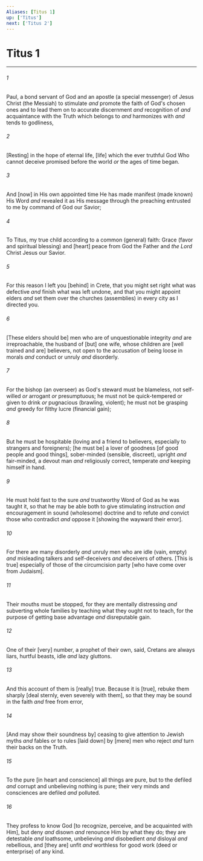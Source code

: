 ```yaml
---
Aliases: [Titus 1]
up: ['Titus']
next: ['Titus 2']
---
```

# Titus 1

***














###### 1 






Paul, a bond servant of God and an apostle (a special messenger) of Jesus Christ (the Messiah) to stimulate _and_ promote the faith of God's chosen ones and to lead them on to accurate discernment _and_ recognition of _and_ acquaintance with the Truth which belongs to _and_ harmonizes with _and_ tends to godliness, 













###### 2 






[Resting] in the hope of eternal life, [life] which the ever truthful God Who cannot deceive promised before the world _or_ the ages of time began. 













###### 3 






And [now] in His own appointed time He has made manifest (made known) His Word _and_ revealed it as His message through the preaching entrusted to me by command of God our Savior; 













###### 4 






To Titus, my true child according to a common (general) faith: Grace (favor and spiritual blessing) and [heart] peace from God the Father and _the Lord_ Christ Jesus our Savior. 













###### 5 






For this reason I left you [behind] in Crete, that you might set right what was defective _and_ finish what was left undone, and that you might appoint elders _and_ set them over the churches (assemblies) in every city as I directed you. 













###### 6 






[These elders should be] men who are of unquestionable integrity _and_ are irreproachable, the husband of [but] one wife, whose children are [well trained and are] believers, not open to the accusation of being loose in morals _and_ conduct or unruly _and_ disorderly. 













###### 7 






For the bishop (an overseer) as God's steward must be blameless, not self-willed _or_ arrogant _or_ presumptuous; he must not be quick-tempered or given to drink _or_ pugnacious (brawling, violent); he must not be grasping _and_ greedy for filthy lucre (financial gain); 













###### 8 






But he must be hospitable (loving and a friend to believers, especially to strangers and foreigners); [he must be] a lover of goodness [of good people and good things], sober-minded (sensible, discreet), upright _and_ fair-minded, a devout man _and_ religiously correct, temperate _and_ keeping himself in hand. 













###### 9 






He must hold fast to the sure _and_ trustworthy Word of God as he was taught it, so that he may be able both to give stimulating instruction _and_ encouragement in sound (wholesome) doctrine and to refute _and_ convict those who contradict _and_ oppose it [showing the wayward their error]. 













###### 10 






For there are many disorderly _and_ unruly men who are idle (vain, empty) _and_ misleading talkers and self-deceivers _and_ deceivers of others. [This is true] especially of those of the circumcision party [who have come over from Judaism]. 













###### 11 






Their mouths must be stopped, for they are mentally distressing _and_ subverting whole families by teaching what they ought not to teach, for the purpose of getting base advantage _and_ disreputable gain. 













###### 12 






One of their [very] number, a prophet of their own, said, Cretans are always liars, hurtful beasts, idle _and_ lazy gluttons. 













###### 13 






And this account of them is [really] true. Because it is [true], rebuke them sharply [deal sternly, even severely with them], so that they may be sound in the faith _and_ free from error, 













###### 14 






[And may show their soundness by] ceasing to give attention to Jewish myths _and_ fables or to rules [laid down] by [mere] men who reject _and_ turn their backs on the Truth. 













###### 15 






To the pure [in heart and conscience] all things are pure, but to the defiled _and_ corrupt and unbelieving nothing is pure; their very minds and consciences are defiled _and_ polluted. 













###### 16 






They profess to know God [to recognize, perceive, and be acquainted with Him], but deny _and_ disown _and_ renounce Him by what they do; they are detestable _and_ loathsome, unbelieving _and_ disobedient _and_ disloyal _and_ rebellious, and [they are] unfit _and_ worthless for good work (deed or enterprise) of any kind.
